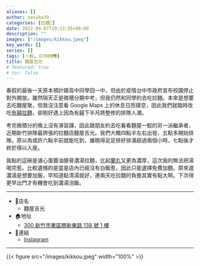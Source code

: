 ```yaml
---
aliases: []
author: nevikw39
categories: [拉麵🍜]
date: 2022-04-07T19:13:55+08:00
description: ""
images: ["/images/kikkou.jpeg"]
key_words: []
series: []
tags: [一鮫, D7000📷]
title: 麵屋吉光
# featured: true
# toc: false
---
```


春假的最後一天原本預計跟高中同學回一中，但由於疫情台中市政府宣布校園停止對外開放。雖然隔天正是微積分期中考，但我仍然和同學約去吃拉麵。本來是想要去吃麵屋聚，但我沒注意看 Google Maps 上的休息日而撲空，因此我們就臨時改吃[有囍拉麵](/ramen/yoshi/)，卻剛好遇上因為有囍下半月將整修的排隊人潮。

考完微積分的晚上沒有演習課，因此跟朋友約去吃看看麵屋一鮫的另一派繼承者，近期新竹排隊最誇張的拉麵店麵屋吉光。我們大概四點半左右出發，五點多開始排隊。原以為或許六點半前就能吃到，誰曉得足足排好排滿超過兩個小時，七點後才終於得以入座。

我點的這碗是溏心蛋醬油豚骨濃湯拉麵，比起[蘭丸](/ramen/ranmaru/)又更為濃厚，這次我的無法把湯喝完惹。比較遺憾的是當是店內已經沒有白飯惹，因此只能選擇免費加麵。原來選濃湯是想要加飯，早知道點清湯就好，連兩天吃拉麵的負擔其實有點大啊。下次得更早出門才有機會吃到濃湯泡飯。

---
+ 🏬店名
    * 麵屋吉光
+ 🏠地址
    * [300 新竹市東區關新東路 138 號 1 樓](https://goo.gl/maps/BsEtvDGLPnG1G8xt8)
+ 🔗連結
    * [Instagram](https://www.instagram.com/ramen_kikkou)
---

{{< figure src="/images/kikkou.jpeg" width="100%" >}}
